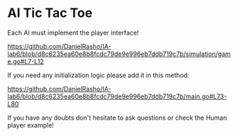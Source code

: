 # AI Tic Tac Toe

Each AI must implement the player interface!

https://github.com/DanielRasho/IA-lab6/blob/d8c6235ea60e8b8fcdc79de9e996eb7ddb719c7b/simulation/game.go#L7-L12

If you need any initialization logic please add it in this method:

https://github.com/DanielRasho/IA-lab6/blob/d8c6235ea60e8b8fcdc79de9e996eb7ddb719c7b/main.go#L73-L80

If you have any doubts don't hesitate to ask questions or check the Human player
example!
